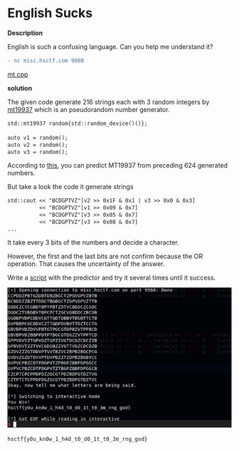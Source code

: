 # English Sucks

__Description__

English is such a confusing language. Can you help me understand it?

```diff
- nc misc.hsctf.com 9988
```

[mt.cpp](mt.cpp)

__solution__

The given code generate 216 strings each with 3 random integers by [mt19937](https://en.wikipedia.org/wiki/Mersenne_Twister) which is an pseudorandom number generator.

```
std::mt19937 random{std::random_device()()};

auto v1 = random();
auto v2 = random();
auto v3 = random();
```

According to [this](https://github.com/kmyk/mersenne-twister-predictor), you can predict MT19937 from preceding 624 generated numbers.

But take a look the code it generate strings

```
std::cout << "BCDGPTVZ"[v2 >> 0x1F & 0x1 | v3 >> 0x0 & 0x3]
          << "BCDGPTVZ"[v1 >> 0x09 & 0x7]
          << "BCDGPTVZ"[v3 >> 0x05 & 0x7]
          << "BCDGPTVZ"[v3 >> 0x08 & 0x7]
...
```

It take every 3 bits of the numbers and decide a character.

However, the first and the last bits are not confirm because the OR operation. That causes the uncertainty of the answer.

Write a [script](solve.py) with the predictor and try it several times until it success.

![alt text](solve.png)

```
hsctf{y0u_kn0w_1_h4d_t0_d0_1t_t0_3m_rng_god}
```
